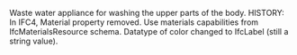 ﻿Waste water appliance for washing the upper parts of the body. HISTORY: In IFC4, Material property removed. Use materials capabilities from IfcMaterialsResource schema. Datatype of color changed to IfcLabel (still a string value).
